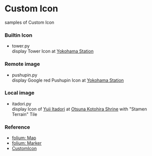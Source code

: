 Custom Icon
===============

samples of Custom Icon


### Builtin Icon

- tower.py  
display Tower Icon 
at [Yokohama Station](https://en.wikipedia.org/wiki/Yokohama_Station) 


### Remote image

- pushupin.py  
display Google red Pushupin Icon 
at [Yokohama Station](https://en.wikipedia.org/wiki/Yokohama_Station) 


### Local image

- itadori.py  
display Icon of [Yuji Itadori](https://en.wikipedia.org/wiki/Yuji_Itadori) 
at [Otsuna Kotohira Shrine](https://ja.wikipedia.org/wiki/%E5%A4%A7%E7%B6%B1%E9%87%91%E5%88%80%E6%AF%94%E7%BE%85%E7%A5%9E%E7%A4%BE)
with "Stamen Terrain" Tile


### Reference
- [folium: Map](https://python-visualization.github.io/folium/modules.html#folium.folium.Map)
- [folium: Marker](https://python-visualization.github.io/folium/modules.html#folium.map.Marker)
- [CustomIcon](https://python-visualization.github.io/folium/modules.html#folium.features.CustomIcon)

